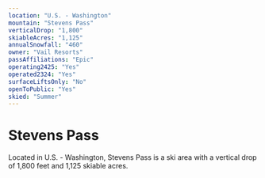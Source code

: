 ```yaml
---
location: "U.S. - Washington"
mountain: "Stevens Pass"
verticalDrop: "1,800"
skiableAcres: "1,125"
annualSnowfall: "460"
owner: "Vail Resorts"
passAffiliations: "Epic"
operating2425: "Yes"
operated2324: "Yes"
surfaceLiftsOnly: "No"
openToPublic: "Yes"
skied: "Summer"
---
```


# Stevens Pass

Located in U.S. - Washington, Stevens Pass is a ski area with a vertical drop of 1,800 feet and 1,125 skiable acres.